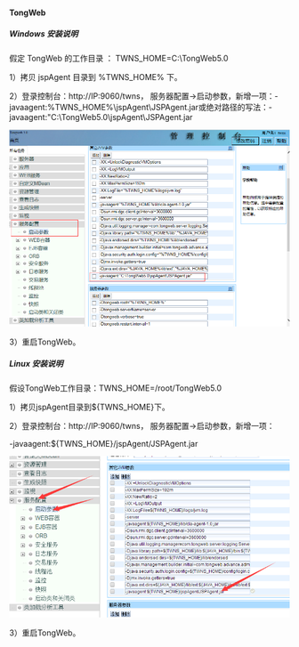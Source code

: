 #### TongWeb
##### Windows 安装说明
假定 TongWeb 的工作目录 ： TWNS_HOME=C:\TongWeb5.0

1）拷贝 jspAgent 目录到 %TWNS_HOME% 下。

2）登录控制台：http://IP:9060/twns， 服务器配置->启动参数，新增一项：-javaagent:%TWNS_HOME%\jspAgent\JSPAgent.jar或绝对路径的写法：-javaagent:"C:\TongWeb5.0\jspAgent\JSPAgent.jar

![](/assets/Windows_Tongweb_1.png)

3）重启TongWeb。

##### Linux 安装说明

假设TongWeb工作目录：TWNS_HOME=/root/TongWeb5.0

1）拷贝jspAgent目录到${TWNS_HOME}下。

2）登录控制台：http://IP:9060/twns， 服务器配置->启动参数，新增一项：

-javaagent:${TWNS_HOME}/jspAgent/JSPAgent.jar

![](/assets/Linux_Tongweb_1.png)

3）重启TongWeb。